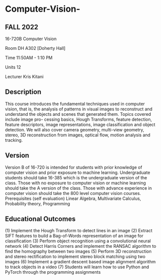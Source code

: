 # Computer-Vision-
## FALL 2022

16-720B Computer Vision

Room DH A302 [Doherty Hall]

Time 11:50AM - 1:10 PM

Units 12

Lecturer Kris Kitani

## Description
This course introduces the fundamental techniques used in computer vision, that is, the analysis of patterns in visual
images to reconstruct and understand the objects and scenes that generated them. Topics covered include image pro-
cessing basics, Hough Transforms, feature detection, feature descriptors, image representations, image classification
and object detection. We will also cover camera geometry, multi-view geometry, stereo, 3D reconstruction from images,
optical flow, motion analysis and tracking.
## Version
Version B of 16-720 is intended for students with prior knowledge of computer vision and prior exposure to machine
learning. Undergraduate students should take 16-385 which is the undergraduate version of the class. Those with no
exposure to computer vision or machine learning should take the A version of the class. Those with advance experience
in computer vision should take the 800 level computer vision courses.
Prerequisites (self evaluation)
Linear Algebra, Multivariate Calculus, Probability theory, Programming
## Educational Outcomes
(1) Implement the Hough Transform to detect lines in an image
(2) Extract SIFT features to build a Bag-of-Words representation of an image for classification
(3) Perform object recognition using a convolutional neural network
(4) Detect Harris Corners and implement the RANSAC algorithm to find the homography between two images
(5) Perform 3D reconstruction and stereo rectification to implement stereo block matching using two images
(6) Implement a gradient descent based image alignment algorithm to track objects in a video
(7) Students will learn how to use Python and PyTorch through the programming assignments

